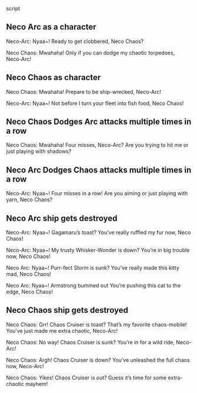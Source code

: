 script

## Neco Arc as a character

Neco-Arc: Nyaa~! Ready to get clobbered, Neco Chaos?

Neco Chaos: Mwahaha! Only if you can dodge my chaotic torpedoes, Neco-Arc!


## Neco Chaos as character

Neco Chaos: Mwahaha! Prepare to be ship-wrecked, Neco-Arc!

Neco-Arc: Nyaa~! Not before I turn your fleet into fish food, Neco Chaos!

 
## Neco Chaos Dodges Arc attacks multiple times in a row

Neco Chaos: Mwahaha! Four misses, Neco-Arc? Are you trying to hit me or just playing with shadows?

## Neco Arc Dodges Chaos attacks multiple times in a row

Neco-Arc: Nyaa~! Four misses in a row! Are you aiming or just playing with yarn, Neco Chaos?


## Neco Arc ship gets destroyed
Neco-Arc: Nyaa~! Gagamaru’s toast? You’ve really ruffled my fur now, Neco Chaos!
 
Neco-Arc:  Nyaa~! My trusty Whisker-Wonder is down? You’re in big trouble now, Neco Chaos!

Neco Arc: Nyaa~! Purr-fect Storm is sunk? You’ve really made this kitty mad, Neco Chaos!

Neco Arc: Nyaa~! Armstrong bummed out  You’re pushing this cat to the edge, Neco Chaos! 


## Neco Chaos ship gets destroyed

Neco Chaos: Grr! Chaos Cruiser is toast? That’s my favorite chaos-mobile! You’ve just made me extra chaotic, Neco-Arc!

Neco Chaos: No way! Chaos Cruiser is sunk? You’re in for a wild ride, Neco-Arc!

Neco Chaos: Argh! Chaos Cruiser is down? You’ve unleashed the full chaos now, Neco-Arc!

Neco Chaos: Yikes! Chaos Cruiser is out? Guess it’s time for some extra-chaotic mayhem!

